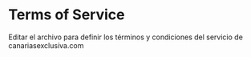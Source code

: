 # Terms of Service

Editar el archivo para definir los términos y condiciones del servicio de canariasexclusiva.com